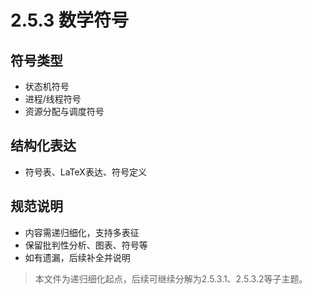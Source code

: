 # 2.5.3 数学符号

## 符号类型

- 状态机符号
- 进程/线程符号
- 资源分配与调度符号

## 结构化表达

- 符号表、LaTeX表达、符号定义

## 规范说明

- 内容需递归细化，支持多表征
- 保留批判性分析、图表、符号等
- 如有遗漏，后续补全并说明

> 本文件为递归细化起点，后续可继续分解为2.5.3.1、2.5.3.2等子主题。
